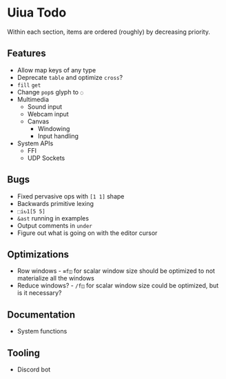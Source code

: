 # Uiua Todo
Within each section, items are ordered (roughly) by decreasing priority.

## Features
- Allow map keys of any type
- Deprecate `table` and optimize `cross`?
- `fill` `get`
- Change `pop`s glyph to `◌`
- Multimedia
  - Sound input
  - Webcam input
  - Canvas
    - Windowing
    - Input handling
- System APIs
  - FFI
  - UDP Sockets

## Bugs
- Fixed pervasive ops with `[1 1]` shape
- Backwards primitive lexing
- `⬚i↻1[5 5]`
- `&ast` running in examples
- Output comments in `under`
- Figure out what is going on with the editor cursor

## Optimizations
- Row windows - `≡f◫` for scalar window size should be optimized to not materialize all the windows
- Reduce windows? - `/f◫` for scalar window size could be optimized, but is it necessary?

## Documentation
- System functions

## Tooling
- Discord bot
